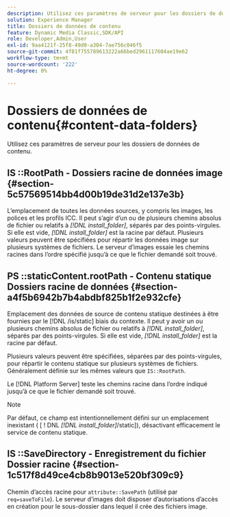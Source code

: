 ```yaml
---
description: Utilisez ces paramètres de serveur pour les dossiers de données de contenu.
solution: Experience Manager
title: Dossiers de données de contenu
feature: Dynamic Media Classic,SDK/API
role: Developer,Admin,User
exl-id: 9aa4121f-25f8-49d0-a304-7ae756c046f5
source-git-commit: 4f81f755789613222a66bed2961117604ae19e62
workflow-type: tm+mt
source-wordcount: '222'
ht-degree: 0%

---
```


# Dossiers de données de contenu{#content-data-folders}

Utilisez ces paramètres de serveur pour les dossiers de données de contenu.

## IS ::RootPath - Dossiers racine de données image {#section-5c57569514bb4d00b19de31d2e137e3b}

L’emplacement de toutes les données sources, y compris les images, les polices et les profils ICC. Il peut s’agir d’un ou de plusieurs chemins absolus de fichier ou relatifs à *[!DNL install_folder]*, séparés par des points-virgules. Si elle est vide, *[!DNL install_folder]* est la racine par défaut. Plusieurs valeurs peuvent être spécifiées pour répartir les données image sur plusieurs systèmes de fichiers. Le serveur d’images essaie les chemins racines dans l’ordre spécifié jusqu’à ce que le fichier demandé soit trouvé.

## PS ::staticContent.rootPath - Contenu statique Dossiers racine de données {#section-a4f5b6942b7b4abdbf825b1f2e932cfe}

Emplacement des données de source de contenu statique destinées à être fournies par le [!DNL /is/static] biais du contexte. Il peut y avoir un ou plusieurs chemins absolus de fichier ou relatifs à *[!DNL install_folder]*, séparés par des points-virgules. Si elle est vide, *[!DNL install_folder]* est la racine par défaut.

Plusieurs valeurs peuvent être spécifiées, séparées par des points-virgules, pour répartir le contenu statique sur plusieurs systèmes de fichiers. Généralement définie sur les mêmes valeurs que `IS::RootPath`.

Le [!DNL Platform Server] teste les chemins racine dans l’ordre indiqué jusqu’à ce que le fichier demandé soit trouvé.

>[!NOTE]
>
>Par défaut, ce champ est intentionnellement défini sur un emplacement inexistant ( [ ! DNL *[!DNL install_folder]*/static]), désactivant efficacement le service de contenu statique.

## IS ::SaveDirectory - Enregistrement du fichier Dossier racine {#section-1c517f8d49ce4cb8b9013e520bf309c9}

Chemin d’accès racine pour `attribute::SavePath` (utilisé par `req=saveToFile`). Le serveur d’images doit disposer d’autorisations d’accès en création pour le sous-dossier dans lequel il crée des fichiers image.
